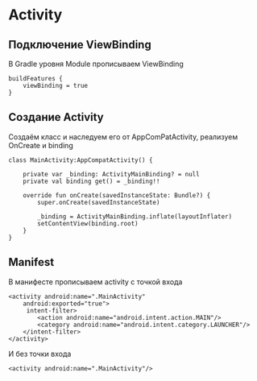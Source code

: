 # Activity
## Подключение ViewBinding
В Gradle уровня Module прописываем ViewBinding
```
buildFeatures {
    viewBinding = true
}
```
## Создание Activity
Создаём класс и наследуем его от AppComPatActivity, реализуем OnCreate и binding
```
class MainActivity:AppCompatActivity() {

    private var _binding: ActivityMainBinding? = null
    private val binding get() = _binding!!

    override fun onCreate(savedInstanceState: Bundle?) {
        super.onCreate(savedInstanceState)

        _binding = ActivityMainBinding.inflate(layoutInflater)
        setContentView(binding.root)
    }
}
```
## Manifest
В манифесте прописываем activity с точкой входа
```
<activity android:name=".MainActivity"
    android:exported="true">
     intent-filter>
        <action android:name="android.intent.action.MAIN"/>
        <category android:name="android.intent.category.LAUNCHER"/>
    </intent-filter>
</activity>
```
И без точки входа
```
<activity android:name=".MainActivity"/>
```

